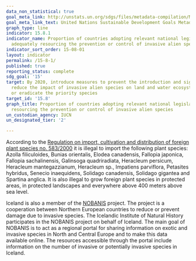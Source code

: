 ```yaml
---
data_non_statistical: true
goal_meta_link: http://unstats.un.org/sdgs/files/metadata-compilation/Metadata-Goal-15.pdf
goal_meta_link_text: United Nations Sustainable Development Goals Metadata (pdf 456kB)
graph_type: line
indicator: 15.8.1
indicator_name: Proportion of countries adopting relevant national legislation and
  adequately resourcing the prevention or control of invasive alien species
indicator_sort_order: 15-08-01
layout: indicator
permalink: /15-8-1/
published: true
reporting_status: complete
sdg_goal: '15'
target: By 2020, introduce measures to prevent the introduction and significantly
  reduce the impact of invasive alien species on land and water ecosystems and control
  or eradicate the priority species
target_id: '15.8'
graph_title: Proportion of countries adopting relevant national legislation and adequately
  resourcing the prevention or control of invasive alien species
un_custodian_agency: IUCN
un_designated_tier: '2'

---
```


According to the [Regulation on import, cultivation and distribution of foreign plant species no. 583/2000](https://www.reglugerd.is/reglugerdir/allar/nr/583-2000) it is illegal to import the following plant species: Azolla filiculoides, Bunias orientalis, Elodea canadensis, Fallopia japonica, Fallopia sachalinensis, Galinsoga quadriradiata, Heracleum persicum, Heracleum mantegazzianum, Heracleum sp., Impatiens parviflora, Petasites hybridus, Senecio inaequidens, Solidago canadensis, Solidago gigantea and Spartina anglica. It is also illegal to grow foreign plant species in protected areas, in protected landscapes and everywhere above 400 meters above sea level.

Iceland is also a member of the [NOBANIS](https://nobanis.org/) project. The project is a cooperation between Northern European countries to reduce or prevent damage due to invasive species. The Icelandic Institute of Natural History participates in the NOBANIS project on behalf of Iceland. The main goal of NOBANIS is to act as a regional portal for sharing information on exotic and invasive species in North and Central Europe and to make this data available online. The resources accessible through the portal include information on the number of invasive or potentially invasive species in Iceland.
